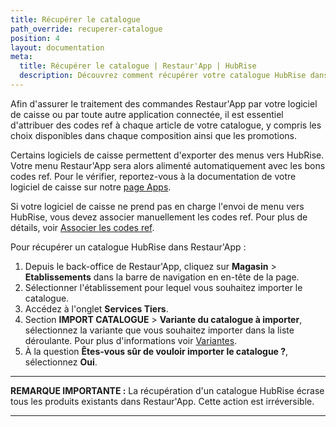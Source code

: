 ```yaml
---
title: Récupérer le catalogue
path_override: recuperer-catalogue
position: 4
layout: documentation
meta:
  title: Récupérer le catalogue | Restaur'App | HubRise
  description: Découvrez comment récupérer votre catalogue HubRise dans Restaur'App.
---
```


Afin d'assurer le traitement des commandes Restaur'App par votre logiciel de caisse ou par toute autre application connectée, il est essentiel d'attribuer des codes ref à chaque article de votre catalogue, y compris les choix disponibles dans chaque composition ainsi que les promotions.

Certains logiciels de caisse permettent d'exporter des menus vers HubRise. Votre menu Restaur'App sera alors alimenté automatiquement avec les bons codes ref. Pour le vérifier, reportez-vous à la documentation de votre logiciel de caisse sur notre [page Apps](/apps).

Si votre logiciel de caisse ne prend pas en charge l'envoi de menu vers HubRise, vous devez associer manuellement les codes ref. Pour plus de détails, voir [Associer les codes ref](/apps/restaur-app/map-ref-codes).


Pour récupérer un catalogue HubRise dans Restaur'App :

1. Depuis le back-office de Restaur'App, cliquez sur **Magasin** > **Etablissements** dans la barre de navigation en en-tête de la page.
1. Sélectionner l'établissement pour lequel vous souhaitez importer le catalogue.
1. Accédez à l'onglet **Services Tiers**.
1. Section **IMPORT CATALOGUE** > **Variante du catalogue à importer**, sélectionnez la variante que vous souhaitez importer dans la liste déroulante. Pour plus d'informations voir [Variantes](/apps/catalog-manager/variants).
1. À la question **Êtes-vous sûr de vouloir importer le catalogue ?**, sélectionnez **Oui**.

***

**REMARQUE IMPORTANTE :** La récupération d'un catalogue HubRise écrase tous les produits existants dans Restaur'App. Cette action est irréversible.

***
